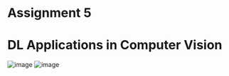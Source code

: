 # Assignment 5  

# DL Applications in Computer Vision

![image](https://github.com/user-attachments/assets/c9bd3367-0b77-4855-90b4-abfd9497d1e8)
![image](https://github.com/user-attachments/assets/134d9711-6c16-4d30-9c7c-3d1fa12e93cd)
